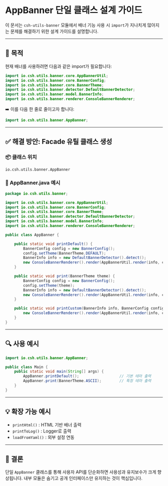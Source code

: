 # AppBanner 단일 클래스 설계 가이드

이 문서는 `csh-utils-banner` 모듈에서 배너 기능 사용 시 `import`가 지나치게 많아지는 문제를 해결하기 위한 설계 가이드를 설명합니다.

---

## 🎯 목적

현재 배너를 사용하려면 다음과 같은 import가 필요합니다:

```java
import io.csh.utils.banner.core.AppBannerUtil;
import io.csh.utils.banner.core.BannerConfig;
import io.csh.utils.banner.core.BannerTheme;
import io.csh.utils.banner.detector.DefaultBannerDetector;
import io.csh.utils.banner.model.BannerInfo;
import io.csh.utils.banner.renderer.ConsoleBannerRenderer;
```

➡️ 이를 다음 한 줄로 줄이고자 합니다:

```java
import io.csh.utils.banner.AppBanner;
```

---

## ✅ 해결 방안: Facade 유틸 클래스 생성

### 📦 클래스 위치
```
io.csh.utils.banner.AppBanner
```

### 📄 AppBanner.java 예시

```java
package io.csh.utils.banner;

import io.csh.utils.banner.core.AppBannerUtil;
import io.csh.utils.banner.core.BannerConfig;
import io.csh.utils.banner.core.BannerTheme;
import io.csh.utils.banner.detector.DefaultBannerDetector;
import io.csh.utils.banner.model.BannerInfo;
import io.csh.utils.banner.renderer.ConsoleBannerRenderer;

public class AppBanner {

    public static void printDefault() {
        BannerConfig config = new BannerConfig();
        config.setTheme(BannerTheme.DEFAULT);
        BannerInfo info = new DefaultBannerDetector().detect();
        new ConsoleBannerRenderer().render(AppBannerUtil.render(info, config));
    }

    public static void print(BannerTheme theme) {
        BannerConfig config = new BannerConfig();
        config.setTheme(theme);
        BannerInfo info = new DefaultBannerDetector().detect();
        new ConsoleBannerRenderer().render(AppBannerUtil.render(info, config));
    }

    public static void printCustom(BannerInfo info, BannerConfig config) {
        new ConsoleBannerRenderer().render(AppBannerUtil.render(info, config));
    }
}
```

---

## 🔍 사용 예시

```java
import io.csh.utils.banner.AppBanner;

public class Main {
    public static void main(String[] args) {
        AppBanner.printDefault();                  // 기본 테마 출력
        AppBanner.print(BannerTheme.ASCII);        // 특정 테마 출력
    }
}
```

---

## 💡 확장 가능 예시

- `printHtml()` : HTML 기반 배너 출력
- `printToLog()` : Logger로 출력
- `loadFromYaml()` : 외부 설정 연동

---

## 📝 결론

단일 `AppBanner` 클래스를 통해 사용자 API를 단순화하면 사용성과 유지보수가 크게 향상됩니다. 내부 모듈은 숨기고 공개 인터페이스만 유지하는 것이 핵심입니다.
